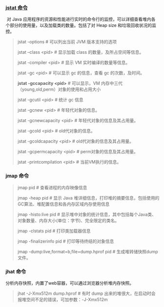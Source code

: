 ### [**jstat 命令**](https://blog.csdn.net/zhaozheng7758/article/details/8623549)

​		对 Java 应用程序的资源和性能进行实时的命令行的监控，可以详细查看堆内各个部分的使用量，以及加载类的数量。包括了对 Heap size 和垃圾回收状况的监控。

> jstat -options								 # 可以列出当前 JVM 版本支持的选项
>
> jstat –class \<pid\>				 	 	# 显示加载 class 的数量，及所占空间等信息。
>
> jstat -compiler \<pid\>		   		# 显示 VM 实时编译的数量等信息。
>
> jstat -gc \<pid\>					   		# 可以显示 gc 的信息，查看 gc 的次数，及时间。
>
> **jstat -gccapacity \<pid\>**	 		# 可以显示，VM 内存中三代（young,old,perm）对象的使用和占用大小
>
> jstat -gcutil \<pid\>				 		# 统计 gc 信息
>
> jstat -gcnew \<pid\>						# 年轻代对象的信息。
>
> jstat -gcnewcapacity \<pid\>  		# 年轻代对象的信息及其占用量。
>
> jstat -gcold \<pid\>						  # old代对象的信息。
>
> jstat -gcoldcapacity \<pid\>		   # old代对象的信息及其占用量。
>
> jstat -gcpermcapacity \<pid\>		# perm对象的信息及其占用量。
>
> jstat -printcompilation \<pid\>	  # 当前VM执行的信息。



### jmap 命令

> jmap pid																	# 查看进程的内存映像信息
>
> jmap -heap pid														# 显示 Java 堆详细信息，打印堆的摘要信息，包括使用的GC算法、堆配置信息和各内存区域内存使用信息
>
> jmap -histo:live pid												 # 显示堆中对象的统计信息，其中包括每个Java类、对象数量、内存大小(单位：字节)、完全限定的类名。
>
> jmap -clstats pid													  # 打印类加载器信息
>
> jmap -finalizerinfo pid											# 打印等待终结的对象信息
>
> jmap -dump:live,format=b,file=dump.hprof pid								# 生成堆转储快照dump文件。
>

### jhat 命令

分析内存快照，内置了web容器，可以通过浏览器分析堆内存快照。

> jhat -J-Xmx512m dump.hprof				# 有时 dump 出来的堆很大，在启动时会报堆空间不足的错误，可加参数：-J-Xmx512m 

